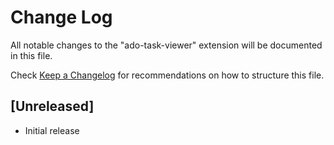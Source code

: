# Change Log

All notable changes to the "ado-task-viewer" extension will be documented in this file.

Check [Keep a Changelog](http://keepachangelog.com/) for recommendations on how to structure this file.

## [Unreleased]

- Initial release